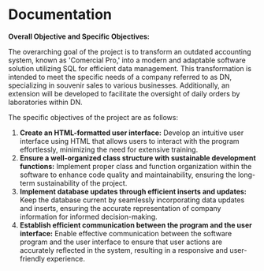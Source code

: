 # Documentation
<p><strong>Overall Objective and Specific Objectives:</strong></p>

<p>The overarching goal of the project is to transform an outdated accounting system, known as 'Comercial Pro,' into a modern and adaptable software solution utilizing SQL for efficient data management. This transformation is intended to meet the specific needs of a company referred to as DN, specializing in souvenir sales to various businesses. Additionally, an extension will be developed to facilitate the oversight of daily orders by laboratories within DN.</p>

<p>The specific objectives of the project are as follows:</p>

<ol>
  <li><strong>Create an HTML-formatted user interface:</strong> Develop an intuitive user interface using HTML that allows users to interact with the program effortlessly, minimizing the need for extensive training.</li>

  <li><strong>Ensure a well-organized class structure with sustainable development functions:</strong> Implement proper class and function organization within the software to enhance code quality and maintainability, ensuring the long-term sustainability of the project.</li>

  <li><strong>Implement database updates through efficient inserts and updates:</strong> Keep the database current by seamlessly incorporating data updates and inserts, ensuring the accurate representation of company information for informed decision-making.</li>

  <li><strong>Establish efficient communication between the program and the user interface:</strong> Enable effective communication between the software program and the user interface to ensure that user actions are accurately reflected in the system, resulting in a responsive and user-friendly experience.</li>
</ol>
